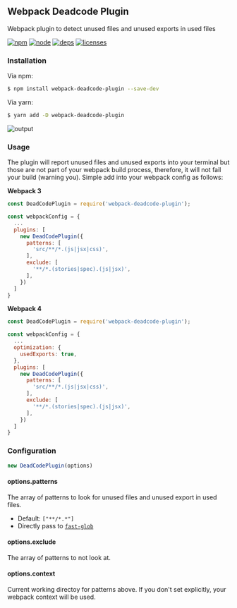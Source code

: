 ## Webpack Deadcode Plugin

Webpack plugin to detect unused files and unused exports in used files

[![npm][npm]][npm-url]
[![node][node]][node-url]
[![deps][deps]][deps-url]
[![licenses][licenses]][licenses-url]

### Installation

Via npm:

```bash
$ npm install webpack-deadcode-plugin --save-dev
```

Via yarn:

```bash
$ yarn add -D webpack-deadcode-plugin
```

![output](https://i.imgur.com/mowUPx5.png)

### Usage

The plugin will report unused files and unused exports into your terminal but those are not part of your webpack build process, therefore, it will not fail your build (warning you). Simple add into your webpack config as follows:


**Webpack 3**
```js
const DeadCodePlugin = require('webpack-deadcode-plugin');

const webpackConfig = {
  ...
  plugins: [
    new DeadCodePlugin({
      patterns: [
        'src/**/*.(js|jsx|css)',
      ],
      exclude: [
        '**/*.(stories|spec).(js|jsx)',
      ],
    })
  ]
}
```

**Webpack 4**

```js
const DeadCodePlugin = require('webpack-deadcode-plugin');

const webpackConfig = {
  ...
  optimization: {
    usedExports: true,
  },
  plugins: [
    new DeadCodePlugin({
      patterns: [
        'src/**/*.(js|jsx|css)',
      ],
      exclude: [
        '**/*.(stories|spec).(js|jsx)',
      ],
    })
  ]
}

```

### Configuration

```js
new DeadCodePlugin(options)
```

#### options.patterns

The array of patterns to look for unused files and unused export in used files.

+ Default: `["**/*.*"]`
+ Directly pass to [`fast-glob`](https://github.com/mrmlnc/fast-glob)

#### options.exclude

The array of patterns to not look at.

#### options.context

Current working directoy for patterns above. If you don't set explicitly, your webpack context will be used.


[npm]: https://img.shields.io/npm/v/webpack.svg
[npm-url]: https://npmjs.com/package/webpack

[node]: https://img.shields.io/node/v/webpack.svg
[node-url]: https://nodejs.org

[deps]: https://img.shields.io/david/MQuy/webpack-deadcode-plugin.svg
[deps-url]: https://david-dm.org/MQuy/webpack-deadcode-plugin

[licenses]:	https://img.shields.io/github/license/MQuy/webpack-deadcode-plugin.svg
[licenses-url]: https://github.com/MQuy/webpack-deadcode-plugin/blob/master/LICENSE
